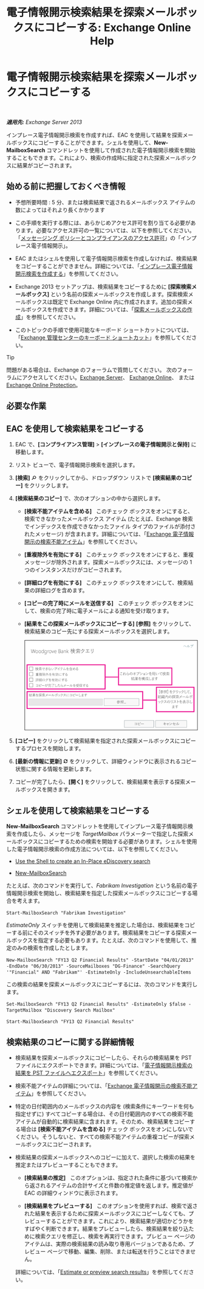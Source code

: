 ﻿---
title: '電子情報開示検索結果を探索メールボックスにコピーする: Exchange Online Help'
TOCTitle: 電子情報開示検索結果を探索メールボックスにコピーする
ms:assetid: bff2ce89-9e6f-494a-bd6a-2f2011507845
ms:mtpsurl: https://technet.microsoft.com/ja-jp/library/Dn624163(v=EXCHG.150)
ms:contentKeyID: 61183337
ms.date: 05/22/2018
mtps_version: v=EXCHG.150
ms.translationtype: HT
---

# 電子情報開示検索結果を探索メールボックスにコピーする

 

_**適用先:** Exchange Server 2013_

インプレース電子情報開示検索を作成すれば、EAC を使用して結果を探索メールボックスにコピーすることができます。シェルを使用して、**New-MailboxSearch** コマンドレットを使用して作成された電子情報開示検索を開始することもできます。これにより、検索の作成時に指定された探索メールボックスに結果がコピーされます。

## 始める前に把握しておくべき情報

  - 予想所要時間 : 5 分、または検索結果で返されるメールボックス アイテムの数によってはそれより長くかかります

  - この手順を実行する際には、あらかじめアクセス許可を割り当てる必要があります。必要なアクセス許可の一覧については、以下を参照してください。「[メッセージング ポリシーとコンプライアンスのアクセス許可](messaging-policy-and-compliance-permissions-exchange-2013-help.md)」の「インプレース電子情報開示」。

  - EAC またはシェルを使用して電子情報開示検索を作成しなければ、検索結果をコピーすることができません。詳細については、「[インプレース電子情報開示検索を作成する](create-an-in-place-ediscovery-search-exchange-2013-help.md)」を参照してください。

  - Exchange 2013 セットアップは、検索結果をコピーするために **\[探索検索メールボックス\]** という名前の探索メールボックスを作成します。探索検索メールボックスは既定で Exchange Online 内に作成されます。追加の探索メールボックスを作成できます。詳細については、「[探索メールボックスの作成](create-a-discovery-mailbox-exchange-2013-help.md)」を参照してください。

  - このトピックの手順で使用可能なキーボード ショートカットについては、「[Exchange 管理センターのキーボード ショートカット](keyboard-shortcuts-in-the-exchange-admin-center-exchange-online-protection-help.md)」を参照してください。


> [!TIP]
> 問題がある場合は、Exchange のフォーラムで質問してください。 次のフォーラムにアクセスしてください。<A href="https://go.microsoft.com/fwlink/p/?linkid=60612">Exchange Server</A>、 <A href="https://go.microsoft.com/fwlink/p/?linkid=267542">Exchange Online</A>、 または <A href="https://go.microsoft.com/fwlink/p/?linkid=285351">Exchange Online Protection</A>。



## 必要な作業

## EAC を使用して検索結果をコピーする

1.  EAC で、**\[コンプライアンス管理\]** \> **\[インプレースの電子情報開示と保持\]** に移動します。

2.  リスト ビューで、電子情報開示検索を選択します。

3.  **\[検索\]** ![\[検索\] アイコン](images/Dn624163.773574d0-9b92-4cab-9f6b-81532c7418b9(EXCHG.150).gif "[検索] アイコン") をクリックしてから、ドロップダウン リストで **\[検索結果のコピー\]** をクリックします。

4.  **\[検索結果のコピー\]** で、次のオプションの中から選択します。
    
      - **\[検索不能アイテムを含める\]**   このチェック ボックスをオンにすると、検索できなかったメールボックス アイテム (たとえば、Exchange 検索でインデックスを作成できなかったファイル タイプのファイルが添付されたメッセージ) が含まれます。詳細については、「[Exchange 電子情報開示の検索不能アイテム](unsearchable-items-in-exchange-ediscovery-exchange-2013-help.md)」を参照してください。
    
      - **\[重複除外を有効にする\]**   このチェック ボックスをオンにすると、重複メッセージが除外されます。探索メールボックスには、メッセージの 1 つのインスタンスだけがコピーされます。
    
      - **\[詳細ログを有効にする\]**   このチェック ボックスをオンにして、検索結果の詳細ログを含めます。
    
      - **\[コピーの完了時にメールを送信する\]**   このチェック ボックスをオンにして、検索の完了時に電子メールによる通知を受け取ります。
    
      - **\[結果をこの探索メールボックスにコピーする\]** **\[参照\]** をクリックして、検索結果のコピー先にする探索メールボックスを選択します。
        
        ![検索結果のコピー](images/Dn624163.875e25ed-8308-408c-92c4-8c76fc9d9bfc(EXCHG.150).gif "検索結果のコピー")  

5.  **\[コピー\]** をクリックして検索結果を指定された探索メールボックスにコピーするプロセスを開始します。

6.  **\[最新の情報に更新\]** ![\[最新の情報に更新\] アイコン](images/Dn624163.85f271ca-32a4-426c-842a-d2172567099d(EXCHG.150).gif "[最新の情報に更新] アイコン") をクリックして、詳細ウィンドウに表示されるコピー状態に関する情報を更新します。

7.  コピーが完了したら、**\[開く\]** をクリックして、検索結果を表示する探索メールボックスを開きます。

## シェルを使用して検索結果をコピーする

**New-MailboxSearch** コマンドレットを使用してインプレース電子情報開示検索を作成したら、メッセージを *TargetMailbox* パラメーターで指定した探索メールボックスにコピーするための検索を開始する必要があります。シェルを使用した電子情報開示検索の作成方法については、以下を参照してください。

  - [Use the Shell to create an In-Place eDiscovery search](create-an-in-place-ediscovery-search-exchange-2013-help.md)

  - [New-MailboxSearch](https://technet.microsoft.com/ja-jp/library/dd298064\(v=exchg.150\))

たとえば、次のコマンドを実行して、*Fabrikam Investigation* という名前の電子情報開示検索を開始し、検索結果を指定した探索メールボックスにコピーする場合を考えます。

    Start-MailboxSearch "Fabrikam Investigation"

*EstimateOnly* スイッチを使用して検索結果を推定した場合は、検索結果をコピーする前にそのスイッチを外す必要があります。検索結果をコピーする探索メールボックスを指定する必要もあります。たとえば、次のコマンドを使用して、推定のみの検索を作成したとします。

    New-MailboxSearch "FY13 Q2 Financial Results" -StartDate "04/01/2013" -EndDate "06/30/2013" -SourceMailboxes "DG-Finance" -SearchQuery '"Financial" AND "Fabrikam"' -EstimateOnly -IncludeUnsearchableItems

この検索の結果を探索メールボックスにコピーするには、次のコマンドを実行します。
  ```
  Set-MailboxSearch "FY13 Q2 Financial Results" -EstimateOnly $false -TargetMailbox "Discovery Search Mailbox"
  ```
  ```
  Start-MailboxSearch "FY13 Q2 Financial Results"
  ```

## 検索結果のコピーに関する詳細情報

  - 検索結果を探索メールボックスにコピーしたら、それらの検索結果を PST ファイルにエクスポートできます。詳細については、「[電子情報開示検索の結果を PST ファイルへエクスポート](export-ediscovery-search-results-to-a-pst-file-exchange-2013-help.md)」を参照してください。

  - 検索不能アイテムの詳細については、「[Exchange 電子情報開示の検索不能アイテム](unsearchable-items-in-exchange-ediscovery-exchange-2013-help.md)」を参照してください。

  - 特定の日付範囲内のメールボックスの内容を (検索条件にキーワードを何も指定せずに) すべてコピーする場合は、その日付範囲内のすべての検索不能アイテムが自動的に検索結果に含まれます。そのため、検索結果をコピーする場合は **\[検索不能アイテムを含める\]** チェック ボックスをオンにしないでください。そうしないと、すべての検索不能アイテムの重複コピーが探索メールボックスにコピーされます。

  - 検索結果の探索メールボックスへのコピーに加えて、選択した検索の結果を推定またはプレビューすることもできます。
    
      - **\[検索結果の推定\]**   このオプションは、指定された条件に基づいて検索から返されるアイテムの合計サイズと件数の推定値を返します。推定値が EAC の詳細ウィンドウに表示されます。
    
      - **\[検索結果をプレビューする\]**   このオプションを使用すれば、検索で返された結果を表示するために探索メールボックスにコピーしなくても、プレビューすることができます。これにより、検索結果が適切かどうかをすばやく判断できます。結果をプレビューしたら、検索結果を絞り込ために検索クエリを修正し、検索を再実行できます。プレビュー ページのアイテムは、実際の検索結果の読み取り専用バージョンであるため、プレビュー ページで移動、編集、削除、または転送を行うことはできません。
    
    詳細については、「[Estimate or preview search results](create-an-in-place-ediscovery-search-exchange-2013-help.md)」を参照してください。

